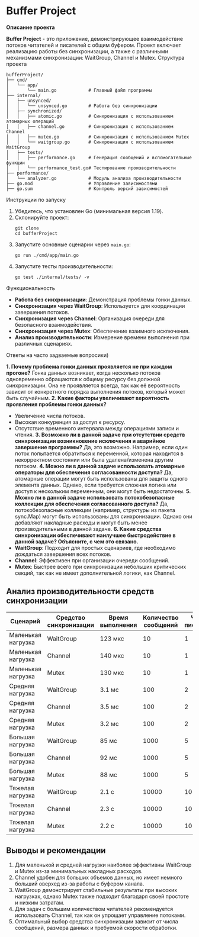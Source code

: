 # Buffer Project
**Описание проекта** 

**Buffer Project** - это приложение, демонстрирующее взаимодействие потоков читателей и писателей с общим буфером. Проект включает реализацию работы без синхронизации, а также с различными механизмами синхронизации: WaitGroup, Channel и Mutex.
Структура проекта

```
bufferProject/
├── cmd/
│   └── app/
│       └── main.go            # Главный файл программы
├── internal/
│   ├── unsynced/
│   │   └── unsynced.go        # Работа без синхронизации
│   ├── synchronized/
│   │   ├── atomic.go          # Синхронизация с использованием атомарных операций
│   │   ├── channel.go         # Синхронизация с использованием Channel
│   │   ├── mutex.go           # Синхронизация с использованием Mutex
│   │   └── waitgroup.go       # Синхронизация с использованием WaitGroup
│   ├── tests/
│   │   ├── performance.go     # Генерация сообщений и вспомогательные функции
│   │   └── performance_test.go# Тестирование производительности
├── performance/
│   └── analyzer.go            # Модуль анализа производительности
├── go.mod                     # Управление зависимостями
├── go.sum                     # Контроль версий зависимостей
```
Инструкции по запуску

1. Убедитесь, что установлен Go (минимальная версия 1.19).
2. Склонируйте проект:
   ```
   git clone 
   cd bufferProject
   ```
3. Запустите основные сценарии через `main.go`:
   ```
   go run ./cmd/app/main.go
   ```
4. Запустите тесты производительности:
   ```
   go test ./internal/tests/ -v
   ```

Функциональность

- **Работа без синхронизации**: Демонстрация проблемы гонки данных.
- **Синхронизация через WaitGroup**: Используется для координации завершения потоков.
- **Синхронизация через Channel**: Организация очереди для безопасного взаимодействия.
- **Синхронизация через Mutex**: Обеспечение взаимного исключения.
- **Анализ производительности**: Измерение времени выполнения при различных сценариях.

Ответы на часто задваемые вопросики)

**1. Почему проблема гонки данных проявляется не при каждом прогоне?**
Гонка данных возникает, когда несколько потоков одновременно обращаются к общему ресурсу без должной синхронизации. Она не проявляется всегда, так как её вероятность зависит от конкретного порядка выполнения потоков, который может быть случайным.
**2. Какие факторы увеличивают вероятность проявления проблемы гонки данных?**
- Увеличение числа потоков.
- Высокая конкуренция за доступ к ресурсу.
- Отсутствие временного интервала между операциями записи и чтения.
**3. Возможно ли в данной задаче при отсутствии средств синхронизации возникновение исключения и аварийное завершение программы?**
Да, это возможно. Например, если один поток попытается обратиться к переменной, которая находится в некорректном состоянии или была удалена/изменена другим потоком.
**4. Можно ли в данной задаче использовать атомарные операторы для обеспечения согласованности доступа?**
Да, атомарные операции могут быть использованы для защиты одного элемента данных. Однако, если требуется сложная логика или доступ к нескольким переменным, они могут быть недостаточны.
**5. Можно ли в данной задаче использовать потокобезопасные коллекции для обеспечения согласованного доступа?**
Да, потокобезопасные коллекции (например, структуры из пакета sync.Map) могут быть использованы для синхронизации. Однако они добавляют накладные расходы и могут быть менее производительными в данной задаче.
**6. Какие средства синхронизации обеспечивают наилучшее быстродействие в данной задаче? Объясните, с чем это связано.**
- **WaitGroup**: Подходит для простых сценариев, где необходимо дождаться завершения всех потоков.
- **Channel**: Эффективен при организации очереди сообщений.
- **Mutex**: Быстрее всего при синхронизации небольших критических секций, так как не имеет дополнительной логики, как Channel.
## Анализ производительности средств синхронизации

| Сценарий              | Средство синхронизации | Время выполнения | Количество сообщений | Число писателей | Число читателей |
|-----------------------|------------------------|------------------|----------------------|-----------------|-----------------|
| Маленькая нагрузка    | WaitGroup             | 123 мкс          | 10                   | 1               | 1               |
| Маленькая нагрузка    | Channel               | 140 мкс          | 10                   | 1               | 1               |
| Маленькая нагрузка    | Mutex                 | 130 мкс          | 10                   | 1               | 1               |
| Средняя нагрузка      | WaitGroup             | 3.1 мс           | 100                  | 2               | 2               |
| Средняя нагрузка      | Channel               | 3.5 мс           | 100                  | 2               | 2               |
| Средняя нагрузка      | Mutex                 | 3.2 мс           | 100                  | 2               | 2               |
| Большая нагрузка      | WaitGroup             | 85 мс            | 1000                 | 5               | 5               |
| Большая нагрузка      | Channel               | 92 мс            | 1000                 | 5               | 5               |
| Большая нагрузка      | Mutex                 | 88 мс            | 1000                 | 5               | 5               |
| Тяжелая нагрузка      | WaitGroup             | 2.1 с            | 10000                | 10              | 10              |
| Тяжелая нагрузка      | Channel               | 2.3 с            | 10000                | 10              | 10              |
| Тяжелая нагрузка      | Mutex                 | 2.2 с            | 10000                | 10              | 10              |

## Выводы и рекомендации

1. Для маленькой и средней нагрузки наиболее эффективны WaitGroup и Mutex из-за минимальных накладных расходов.
2. Channel удобен для больших объемов данных, но имеет немного больший оверхед из-за работы с буфером канала.
3. WaitGroup демонстрирует стабильные результаты при высоких нагрузках, однако Mutex также подходит благодаря своей простоте и низким затратам.
4. Для задач с большим количеством читателей рекомендуется использовать Channel, так как он упрощает управление потоками.
5. Оптимальный выбор средства синхронизации зависит от числа сообщений, размера данных и требуемой скорости обработки.



